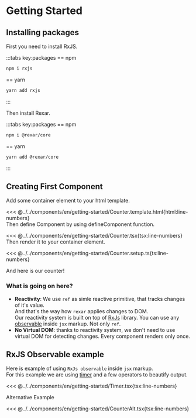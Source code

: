 # Getting Started

## Installing packages

First you need to install RxJS.

:::tabs key:packages
== npm
```sh
npm i rxjs
```
== yarn
```sh
yarn add rxjs
```
:::

Then install Rexar.

:::tabs key:packages
== npm
```sh
npm i @rexar/core
```
== yarn
```sh
yarn add @rexar/core
```
:::

<script setup>
import Demo from '../../components/tools/Demo.vue'
import { Counter } from '../../components/en/getting-started/Counter.tsx'
import { Counter as CounterAlt } from '../../components/en/getting-started/CounterAlt.tsx'
import { Timer } from '../../components/en/getting-started/Timer.tsx'
</script>

## Creating First Component

Add some container element to your html template.

<<< @../../components/en/getting-started/Counter.template.html{html:line-numbers}  
Then define Component by using defineComponent function.

<<< @../../components/en/getting-started/Counter.tsx{tsx:line-numbers}  
Then render it to your container element.

<<< @../../components/en/getting-started/Counter.setup.ts{ts:line-numbers}

And here is our counter!
<Demo :is="Counter" />

### What is going on here?

- **Reactivity**: We use `ref` as simle reactive primitive, that tracks changes of it's value.  
  And that's the way how `rexar` applies changes to DOM.  
  Our reactivity system is built on top of [RxJs](https://rxjs.dev/) library. You can use any [observable](https://rxjs.dev/guide/observable) inside `jsx` markup. Not only `ref`.
- **No Virtual DOM**: thanks to reactivity system, we don't need to use virtual DOM for detecting changes. Every component renders only once.

## RxJS Observable example

Here is example of using `RxJs observable` inside `jsx` markup.  
For this example we are using [timer](https://rxjs.dev/api/index/function/timer) and a few operators to beautify output.

<<< @../../components/en/getting-started/Timer.tsx{tsx:line-numbers}
<Demo :is="Timer" />

Alternative Example

<<< @../../components/en/getting-started/CounterAlt.tsx{tsx:line-numbers}
<Demo :is="CounterAlt" />

